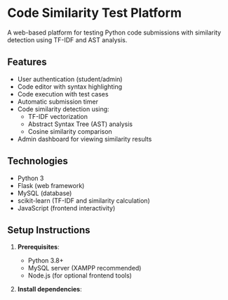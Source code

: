 # Code Similarity Test Platform

A web-based platform for testing Python code submissions with similarity detection using TF-IDF and AST analysis.

## Features

- User authentication (student/admin)
- Code editor with syntax highlighting
- Code execution with test cases
- Automatic submission timer
- Code similarity detection using:
  - TF-IDF vectorization
  - Abstract Syntax Tree (AST) analysis
  - Cosine similarity comparison
- Admin dashboard for viewing similarity results

## Technologies

- Python 3
- Flask (web framework)
- MySQL (database)
- scikit-learn (TF-IDF and similarity calculation)
- JavaScript (frontend interactivity)

## Setup Instructions

1. **Prerequisites**:
   - Python 3.8+
   - MySQL server (XAMPP recommended)
   - Node.js (for optional frontend tools)

2. **Install dependencies**: